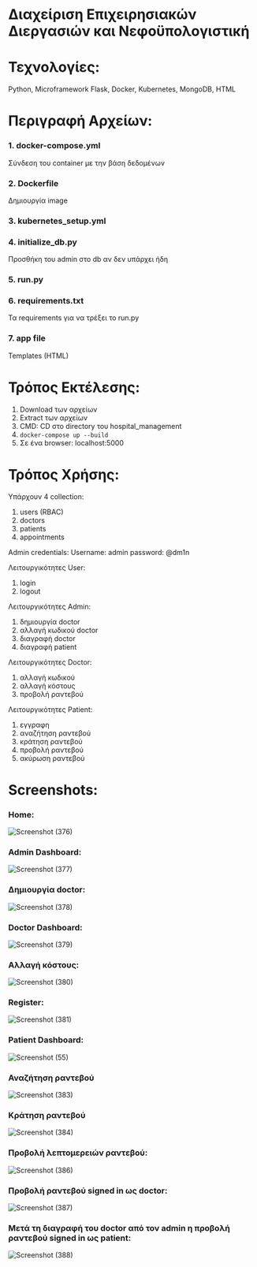 # Διαχείριση Επιχειρησιακών Διεργασιών και Νεφοϋπολογιστική

# Τεχνολογίες:

Python, Microframework Flask, Docker, Kubernetes, MongoDB, HTML

# Περιγραφή Αρχείων:

### 1. docker-compose.yml
Σύνδεση του container με την βάση δεδομένων

### 2. Dockerfile
Δημιουργία image

### 3. kubernetes_setup.yml


### 4. initialize_db.py
Προσθήκη του admin στο db αν δεν υπάρχει ήδη

### 5. run.py


### 6. requirements.txt
Τα requirements για να τρέξει το run.py

### 7. app file
Templates (HTML)

# Τρόπος Εκτέλεσης:

1. Download των αρχείων
2. Extract των αρχείων
3. CMD: CD στο directory του hospital_management
4. ```docker-compose up --build```
5. Σε ένα browser:
localhost:5000

# Τρόπος Χρήσης:

Υπάρχουν 4 collection:
1. users (RBAC)
2. doctors
3. patients
4. appointments

Admin credentials:
Username: admin
password: @dm1n

Λειτουργικότητες User:
1. login
2. logout

Λειτουργικότητες Admin:
1. δημιουργία doctor
2. αλλαγή κωδικού doctor
3. διαγραφή doctor
4. διαγραφή patient

Λειτουργικότητες Doctor:
1. αλλαγή κωδικού
2. αλλαγή κόστους
3. προβολή ραντεβού

Λειτουργικότητες Patient:
1. εγγραφη
2. αναζήτηση ραντεβού
3. κράτηση ραντεβού
4. προβολή ραντεβού
5. ακύρωση ραντεβού

# Screenshots:

### Home:
![Screenshot (376)](https://github.com/despoinaSkourtanioti/YpoxreotikiErgasia24_E20148_Skourtanioti_Despoina/assets/137726116/a75eeb01-0426-493a-8802-c8ae520c9f94)
### Admin Dashboard:
![Screenshot (377)](https://github.com/despoinaSkourtanioti/YpoxreotikiErgasia24_E20148_Skourtanioti_Despoina/assets/137726116/66980d60-d4b0-4605-9a52-aee4add86361)
### Δημιουργία doctor:
![Screenshot (378)](https://github.com/despoinaSkourtanioti/YpoxreotikiErgasia24_E20148_Skourtanioti_Despoina/assets/137726116/a00668fa-22e5-4350-bd32-a4640d4ddaeb)
### Doctor Dashboard:
![Screenshot (379)](https://github.com/despoinaSkourtanioti/YpoxreotikiErgasia24_E20148_Skourtanioti_Despoina/assets/137726116/6c833e9f-1044-4734-98e1-2db2cd62686c)
### Αλλαγή κόστους:
![Screenshot (380)](https://github.com/despoinaSkourtanioti/YpoxreotikiErgasia24_E20148_Skourtanioti_Despoina/assets/137726116/89e0ee66-365e-4714-b6f0-dd7a9735b7f0)
### Register:
![Screenshot (381)](https://github.com/despoinaSkourtanioti/YpoxreotikiErgasia24_E20148_Skourtanioti_Despoina/assets/137726116/edeeba9d-2bcc-45b7-9a98-1cf97442fff3)
### Patient Dashboard:
![Screenshot (55)](https://github.com/user-attachments/assets/e541fe9f-458b-4ff2-a37f-679b1cb36e3a)
### Αναζήτηση ραντεβού
![Screenshot (383)](https://github.com/despoinaSkourtanioti/YpoxreotikiErgasia24_E20148_Skourtanioti_Despoina/assets/137726116/81244650-55c4-4cad-a4ed-0fb09d3e7a9d)
### Κράτηση ραντεβού
![Screenshot (384)](https://github.com/despoinaSkourtanioti/YpoxreotikiErgasia24_E20148_Skourtanioti_Despoina/assets/137726116/d28e4365-67b2-4f2d-8dd3-c1286812889f)
### Προβολή λεπτομερειών ραντεβού:
![Screenshot (386)](https://github.com/despoinaSkourtanioti/YpoxreotikiErgasia24_E20148_Skourtanioti_Despoina/assets/137726116/38754e2d-135b-4e75-8277-e0b22b51f751)
### Προβολή ραντεβού signed in ως doctor:
![Screenshot (387)](https://github.com/despoinaSkourtanioti/YpoxreotikiErgasia24_E20148_Skourtanioti_Despoina/assets/137726116/c4313310-8a80-480c-afdd-bf898cc89e7c)
### Μετά τη διαγραφή του doctor από τον admin η προβολή ραντεβού signed in ως patient:
![Screenshot (388)](https://github.com/despoinaSkourtanioti/YpoxreotikiErgasia24_E20148_Skourtanioti_Despoina/assets/137726116/5cb9ed23-b757-46f8-95fa-1da13c8a7947)
